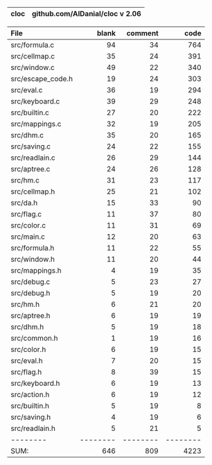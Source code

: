 cloc|github.com/AlDanial/cloc v 2.06
--- | ---

File|blank|comment|code
:-------|-------:|-------:|-------:
src/formula.c|94|34|764
src/cellmap.c|35|24|391
src/window.c|49|22|340
src/escape_code.h|19|24|303
src/eval.c|36|19|294
src/keyboard.c|39|29|248
src/builtin.c|27|20|222
src/mappings.c|32|19|205
src/dhm.c|35|20|165
src/saving.c|24|22|155
src/readlain.c|26|29|144
src/aptree.c|24|26|128
src/hm.c|31|23|117
src/cellmap.h|25|21|102
src/da.h|15|33|90
src/flag.c|11|37|80
src/color.c|11|31|69
src/main.c|12|20|63
src/formula.h|11|22|55
src/window.h|11|20|44
src/mappings.h|4|19|35
src/debug.c|5|23|27
src/debug.h|5|19|20
src/hm.h|6|21|20
src/aptree.h|6|19|19
src/dhm.h|5|19|18
src/common.h|1|19|16
src/color.h|6|19|15
src/eval.h|7|20|15
src/flag.h|8|39|15
src/keyboard.h|6|19|13
src/action.h|6|19|12
src/builtin.h|5|19|8
src/saving.h|4|19|6
src/readlain.h|5|21|5
--------|--------|--------|--------
SUM:|646|809|4223
